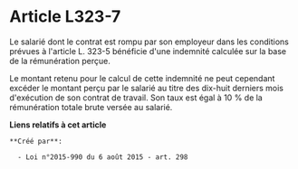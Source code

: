 # Article L323-7

Le salarié dont le contrat est rompu par son employeur dans les conditions prévues à l'article L. 323-5 bénéficie d'une
indemnité calculée sur la base de la rémunération perçue. 

Le montant retenu pour le calcul de cette indemnité ne peut cependant excéder le montant perçu par le salarié au titre des
dix-huit derniers mois d'exécution de son contrat de travail. Son taux est égal à 10 % de la rémunération totale brute versée
au salarié.

**Liens relatifs à cet article**

	**Créé par**:

	  - Loi n°2015-990 du 6 août 2015 - art. 298
